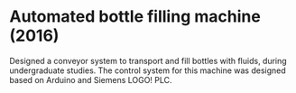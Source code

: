 # Automated bottle filling machine (2016)

Designed a conveyor system to transport and fill bottles with fluids, during undergraduate studies. The control system for this machine was designed based on Arduino and Siemens LOGO! PLC.
